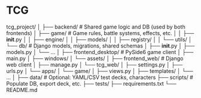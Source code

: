 # TCG


tcg_project/
│
├── backend/                   # Shared game logic and DB (used by both frontends)
│   ├── game/                  # Game rules, battle systems, effects, etc.
│   │   ├── __init__.py
│   │   ├── engine/
│   │   ├── models/
│   │   ├── registry/
│   │   └── utils/
│   └── db/                    # Django models, migrations, shared schemas
│       ├── __init__.py
│       ├── models.py
│       └── ...
│
├── frontend_desktop/          # PySide6 game client
│   ├── main.py
│   ├── windows/
│   └── assets/
│
├── frontend_web/              # Django web client
│   ├── manage.py
│   └── tcg_web/
│       ├── settings.py
│       ├── urls.py
│       └── apps/
│           └── game/
│               ├── views.py
│               ├── templates/
│               └── ...
│
├── data/                      # Optional: YAML/CSV test decks, characters
├── scripts/                   # Populate DB, export deck, etc.
├── tests/
├── requirements.txt
└── README.md
